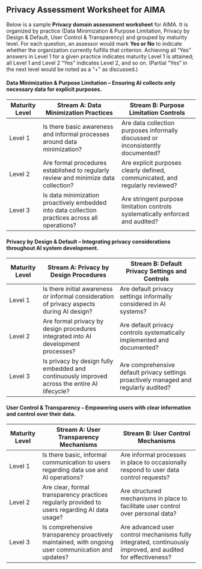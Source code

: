## Privacy Assessment Worksheet for AIMA

Below is a sample **Privacy domain assessment worksheet** for AIMA. It is organized by practice (Data Minimization & Purpose Limitation, Privacy by Design & Default, User Control & Transparency) and grouped by maturity level. For each question, an assessor would mark **Yes or No** to indicate whether the organization currently fulfills that criterion. Achieving all “Yes” answers in Level 1 for a given practice indicates maturity Level 1 is attained; all Level 1 and Level 2 “Yes” indicates Level 2, and so on. (Partial “Yes” in the next level would be noted as a “+” as discussed.)

#### Data Minimization & Purpose Limitation – Ensuring AI collects only necessary data for explicit purposes.

| Maturity Level | Stream A: Data Minimization Practices                                                           | Stream B: Purpose Limitation Controls                                           |
| -------------- | ----------------------------------------------------------------------------------------------- | ------------------------------------------------------------------------------- |
| Level 1        | Is there basic awareness and informal processes around data minimization?                       | Are data collection purposes informally discussed or inconsistently documented? |
| Level 2        | Are formal procedures established to regularly review and minimize data collection?             | Are explicit purposes clearly defined, communicated, and regularly reviewed?    |
| Level 3        | Is data minimization proactively embedded into data collection practices across all operations? | Are stringent purpose limitation controls systematically enforced and audited?  |

#### Privacy by Design & Default – Integrating privacy considerations throughout AI system development.

| Maturity Level | Stream A: Privacy by Design Procedures                                                        | Stream B: Default Privacy Settings and Controls                                       |
| -------------- | --------------------------------------------------------------------------------------------- | ------------------------------------------------------------------------------------- |
| Level 1        | Is there initial awareness or informal consideration of privacy aspects during AI design?     | Are default privacy settings informally considered in AI systems?                     |
| Level 2        | Are formal privacy by design procedures integrated into AI development processes?             | Are default privacy controls systematically implemented and documented?               |
| Level 3        | Is privacy by design fully embedded and continuously improved across the entire AI lifecycle? | Are comprehensive default privacy settings proactively managed and regularly audited? |

#### User Control & Transparency – Empowering users with clear information and control over their data.

| Maturity Level | Stream A: User Transparency Mechanisms                                                             | Stream B: User Control Mechanisms                                                                            |
| -------------- | -------------------------------------------------------------------------------------------------- | ------------------------------------------------------------------------------------------------------------ |
| Level 1        | Is there basic, informal communication to users regarding data use and AI operations?              | Are informal processes in place to occasionally respond to user data control requests?                       |
| Level 2        | Are clear, formal transparency practices regularly provided to users regarding AI data usage?      | Are structured mechanisms in place to facilitate user control over personal data?                            |
| Level 3        | Is comprehensive transparency proactively maintained, with ongoing user communication and updates? | Are advanced user control mechanisms fully integrated, continuously improved, and audited for effectiveness? |

